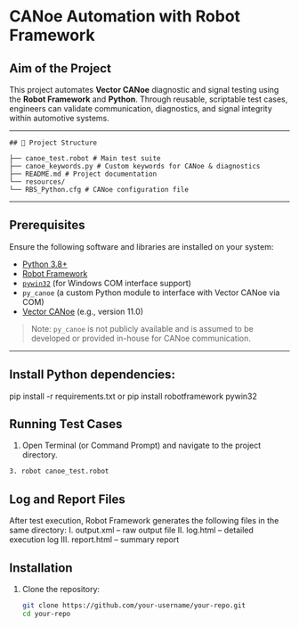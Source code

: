 #  CANoe Automation with Robot Framework

## Aim of the Project

This project automates **Vector CANoe** diagnostic and signal testing using the **Robot Framework** and **Python**. Through reusable, scriptable test cases, engineers can validate communication, diagnostics, and signal integrity within automotive systems.

---

```
## 📁 Project Structure

├── canoe_test.robot # Main test suite																																																																																																																							
├── canoe_keywords.py # Custom keywords for CANoe & diagnostics
├── README.md # Project documentation
└── resources/
└── RBS_Python.cfg # CANoe configuration file

```

---

## Prerequisites

Ensure the following software and libraries are installed on your system:

- [Python 3.8+](https://www.python.org/downloads/)
- [Robot Framework](https://robotframework.org/)
- [`pywin32`](https://pypi.org/project/pywin32/) (for Windows COM interface support)
- `py_canoe` (a custom Python module to interface with Vector CANoe via COM)
- [Vector CANoe](https://www.vector.com/int/en/products/products-a-z/software/canoe/) (e.g., version 11.0)

> Note: `py_canoe` is not publicly available and is assumed to be developed or provided in-house for CANoe communication.

---

## Install Python dependencies:
pip install -r requirements.txt
or
pip install robotframework pywin32

## Running Test Cases
1. Open Terminal (or Command Prompt) and navigate to the project directory.
  ```bash
3. robot canoe_test.robot
```

## Log and Report Files
After test execution, Robot Framework generates the following files in the same directory:
I. output.xml – raw output file
II. log.html – detailed execution log
III. report.html – summary report

## Installation

1. Clone the repository:
   ```bash
   git clone https://github.com/your-username/your-repo.git
   cd your-repo


